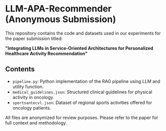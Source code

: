 # LLM-APA-Recommender (Anonymous Submission)

This repository contains the code and datasets used in our experiments for the paper submission titled:

**"Integrating LLMs in Service-Oriented Architectures for Personalized Healthcare Activity Recommendation"**

## Contents

- `pipeline.py`: Python implementation of the RAG pipeline using LLM and utility function.
- `medical_guidelines.json`: Structured clinical guidelines for physical activity in oncology.
- `sportsantecvl.json`: Dataset of regional sports activities offered for oncology patients.

All files are anonymized for review purposes. Please refer to the paper for full context and methodology.
